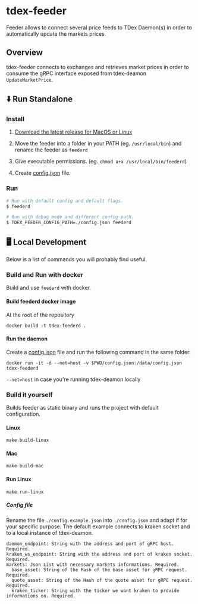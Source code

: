 # tdex-feeder

Feeder allows to connect several price feeds to TDex Daemon(s) in order to automatically update the markets prices.

## Overview

tdex-feeder connects to exchanges and retrieves market prices in order to consume the gRPC 
interface exposed from tdex-deamon `UpdateMarketPrice`.

## ⬇️ Run  Standalone

### Install

1. [Download the latest release for MacOS or Linux](https://github.com/tdex-network/tdex-feeder/releases)

2. Move the feeder into a folder in your PATH (eg. `/usr/local/bin`) and rename the feeder as `feederd`

3. Give executable permissions. (eg. `chmod a+x /usr/local/bin/feederd`)

4. Create [config.json](#config-file) file.

### Run
```sh
# Run with default config and default flags.
$ feederd

# Run with debug mode and different config path.
$ TDEX_FEEDER_CONFIG_PATH=./config.json feederd 
```

## 🖥 Local Development

Below is a list of commands you will probably find useful.

### Build and Run with docker

Build and use `feederd` with docker.

#### Build feederd docker image

At the root of the repository
```
docker build -t tdex-feederd .
```

#### Run the daemon

Create a [config.json](#config-file) file 
and run the following command in the same folder:
```
docker run -it -d --net=host -v $PWD/config.json:/data/config.json tdex-feederd
```
`--net=host` in case you're running tdex-deamon locally

### Build it yourself

Builds feeder as static binary and runs the project with default configuration.

#### Linux

`make build-linux`

#### Mac

`make build-mac`

#### Run Linux

`make run-linux`

##### Config file

Rename the file `./config.example.json` into `./config.json` 
and adapt if for your specific purpose. The default example
connects to kraken socket and to a local instance of tdex-deamon.

```
daemon_endpoint: String with the address and port of gRPC host. Required.
kraken_ws_endpoint: String with the address and port of kraken socket. Required.
markets: Json List with necessary markets informations. Required.
  base_asset: String of the Hash of the base asset for gRPC request. Required.
  quote_asset: String of the Hash of the quote asset for gRPC request. Required.
  kraken_ticker: String with the ticker we want kraken to provide informations on. Required.
```
